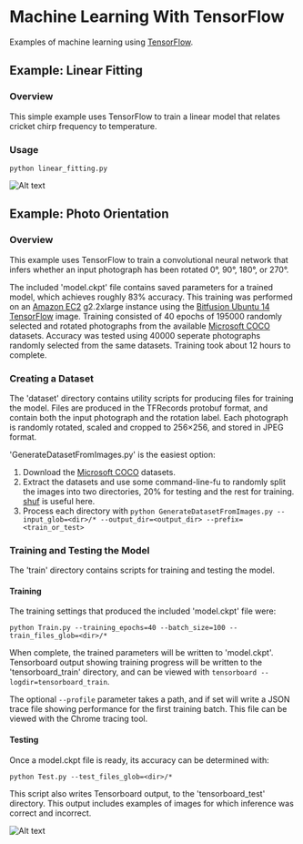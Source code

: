 # Machine Learning With TensorFlow

Examples of machine learning using [TensorFlow](https://www.tensorflow.org).

## Example: Linear Fitting

### Overview

This simple example uses TensorFlow to train a linear model that relates cricket chirp frequency to temperature.

### Usage

`python linear_fitting.py`

![Alt text](http://lightcycle.github.io/screenshots/LinearFitting.png "Linear Fitting Screenshot")

## Example: Photo Orientation

### Overview

This example uses TensorFlow to train a convolutional neural network that infers whether an input photograph has been rotated 0&deg;, 90&deg;, 180&deg;, or 270&deg;.

The included 'model.ckpt' file contains saved parameters for a trained model, which achieves roughly 83% accuracy. This training was performed on an [Amazon EC2](https://aws.amazon.com/ec2) g2.2xlarge instance using the [Bitfusion Ubuntu 14 TensorFlow](https://aws.amazon.com/marketplace/pp/B01EYKBEQ0) image. Training consisted of 40 epochs of 195000 randomly selected and rotated photographs from the available [Microsoft COCO](http://mscoco.org/dataset/#download) datasets. Accuracy was tested using 40000 seperate photographs randomly selected from the same datasets. Training took about 12 hours to complete.

### Creating a Dataset

The 'dataset' directory contains utility scripts for producing files for training the model. Files are produced in the TFRecords protobuf format, and contain both the input photograph and the rotation label. Each photograph is randomly rotated, scaled and cropped to 256&times;256, and stored in JPEG format.

'GenerateDatasetFromImages.py' is the easiest option:

1. Download the [Microsoft COCO](http://mscoco.org/dataset/#download) datasets.
2. Extract the datasets and use some command-line-fu to randomly split the images into two directories, 20% for testing and the rest for training. [shuf](https://linux.die.net/man/1/shuf) is useful here.
3. Process each directory with `python GenerateDatasetFromImages.py --input_glob=<dir>/* --output_dir=<output_dir> --prefix=<train_or_test>`

### Training and Testing the Model

The 'train' directory contains scripts for training and testing the model.

#### Training

The training settings that produced the included 'model.ckpt' file were:

`python Train.py --training_epochs=40 --batch_size=100 --train_files_glob=<dir>/*`

When complete, the trained parameters will be written to 'model.ckpt'. Tensorboard output showing training progress will be written to the 'tensorboard_train' directory, and can be viewed with `tensorboard --logdir=tensorboard_train`.

The optional `--profile` parameter takes a path, and if set will write a JSON trace file showing performance for the first training batch. This file can be viewed with the Chrome tracing tool.

#### Testing

Once a model.ckpt file is ready, its accuracy can be determined with:

`python Test.py --test_files_glob=<dir>/*`

This script also writes Tensorboard output, to the 'tensorboard_test' directory. This output includes examples of images for which inference was correct and incorrect.

![Alt text](http://lightcycle.github.io/screenshots/PhotoOrientation.png "Photo Orientation Demo Screenshot")

